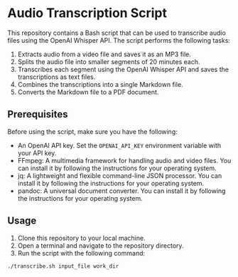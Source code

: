 # Audio Transcription Script

This repository contains a Bash script that can be used to transcribe audio files using the OpenAI Whisper API. The script performs the following tasks:

1. Extracts audio from a video file and saves it as an MP3 file.
2. Splits the audio file into smaller segments of 20 minutes each.
3. Transcribes each segment using the OpenAI Whisper API and saves the transcriptions as text files.
4. Combines the transcriptions into a single Markdown file.
5. Converts the Markdown file to a PDF document.

## Prerequisites

Before using the script, make sure you have the following:

- An OpenAI API key. Set the `OPENAI_API_KEY` environment variable with your API key.
- FFmpeg: A multimedia framework for handling audio and video files. You can install it by following the instructions for your operating system.
- jq: A lightweight and flexible command-line JSON processor. You can install it by following the instructions for your operating system.
- pandoc: A universal document converter. You can install it by following the instructions for your operating system.

## Usage

1. Clone this repository to your local machine.
2. Open a terminal and navigate to the repository directory.
3. Run the script with the following command:

```bash
./transcribe.sh input_file work_dir
